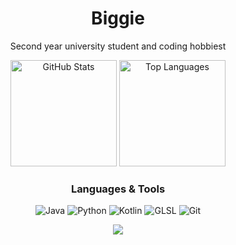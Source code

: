 <div align="center">
  <h1>Biggie</h1>
  
  <p>Second year university student and coding hobbiest</p>
  <div>
    <img src="https://github-readme-stats.vercel.app/api?username=biggiemedium&show_icons=true&theme=tokyonight&hide_border=true&count_private=true&include_all_commits=true" alt="GitHub Stats" height="170"/>
    <img src="https://github-readme-stats.vercel.app/api/top-langs/?username=biggiemedium&layout=compact&theme=tokyonight&hide_border=true&size_weight=0.5&count_weight=0.5" alt="Top Languages" height="170"/>
  </div>
  
  <h3>Languages & Tools</h3>
  <p>
    <img src="https://img.shields.io/badge/java-%23ED8B00.svg?style=for-the-badge&logo=openjdk&logoColor=white" alt="Java"/>
    <img src="https://img.shields.io/badge/python-3670A0?style=for-the-badge&logo=python&logoColor=ffdd54" alt="Python"/>
    <img src="https://img.shields.io/badge/kotlin-%237F52FF.svg?style=for-the-badge&logo=kotlin&logoColor=white" alt="Kotlin"/>
    <img src="https://img.shields.io/badge/GLSL-%23white.svg?style=for-the-badge&logo=opengl&logoColor=white&color=5586A4" alt="GLSL"/>
    <img src="https://img.shields.io/badge/git-%23F05033.svg?style=for-the-badge&logo=git&logoColor=white" alt="Git"/>
  </p>
  
![](https://komarev.com/ghpvc/?username=your-github-biggiemedium)
</div>



<!--
**biggiemedium/biggiemedium** is a ✨ _special_ ✨ repository because its `README.md` (this file) appears on your GitHub profile.



Here are some ideas to get you started:

- Im currently working on Frost Client which was a client I started for fun
- You Cant contact me on Discord @px#7685
